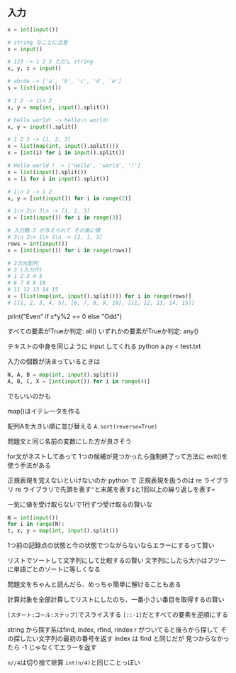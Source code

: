 ## 入力
```python
x = int(input())

# string なことに注意
x = input()

# 123 -> 1 2 3 ただし string
x, y, z = input()

# abcde -> ['a', 'b', 'c', 'd', 'e']
s = list(input())

# 1 2 -> 1\n 2
x, y = map(int, input().split())

# hello world! -> hello\n world!
x, y = input().split()

# 1 2 3 -> [1, 2, 3]
x = list(map(int, input().split()))
x = [int(i) for i in input().split()]

# Hello world ! -> ['Hello', 'world', '!']
x = list(input().split())
x = [i for i in input().split()]

# 1\n 2 -> 1 2
x, y = [int(input()) for i in range(2)]

# 1\n 2\n 3\n -> [1, 2, 3]
x = [int(input()) for i in range(3)]

# 入力数 3 が与えられて その後に値
# 3\n 2\n 1\n 3\n -> [2, 1, 3]
rows = int(input())
x = [int(input()) for i in range(rows)]

# 2次元配列
# 3 (入力行)
# 1 2 3 4 5
# 6 7 8 9 10
# 11 12 13 14 15
x = [list(map(int, input().split())) for i in range(rows)]
# [[1, 2, 3, 4, 5], [6, 7, 8, 9, 10], [11, 12, 13, 14, 15]]
```

print("Even" if x*y%2 == 0 else "Odd")

すべての要素がTrueか判定: all()
いずれかの要素がTrueか判定: any()

テキストの中身を同じように input してくれる
python a.py < test.txt

入力の個数が決まっているときは
```python
N, A, B = map(int, input().split())
A, B, C, X = [int(input()) for i in range(4)]
```
でもいいのかも

map()はイテレータを作る

配列Aを大きい順に並び替える
`A.sort(reverse=True)`

問題文と同じ名前の変数にした方が良さそう

for文がネストしてあって 1つの候補が見つかったら強制終了って方法に
exit()を使う手法がある

正規表現を覚えないといけないのか
python で 正規表現を扱うのは re ライブラリ
re ライブラリで先頭を表す`^`と末尾を表す`$`と1回以上の繰り返しを表す`+`

一気に値を受け取らないで1行ずつ受け取るの賢いな
```python
N = int(input())
for i in range(N):
t, x, y = map(int, input().split())
```
1つ前の記録点の状態と今の状態でつながらないならエラーにするって賢い

リストでソートして文字列にして比較するの賢い
文字列にしたら大小はフツーに単語ごとのソートに等しくなる

問題文をちゃんと読んだら、めっちゃ簡単に解けることもある

計算対象を全部計算してリストにしたのち、一番小さい番目を取得するの賢い

`[スタート:ゴール:ステップ]`でスライスする
`[::-1]`だとすべての要素を逆順にする

string から探す系はfind, index, rfind, rindex
r がついてると後ろから探して その探したい文字列の最初の番号を返す
index は find と同じだが 見つからなかったら -1 じゃなくてエラーを返す

`n//4`は切り捨て除算
`int(n/4)`と同じことっぽい
